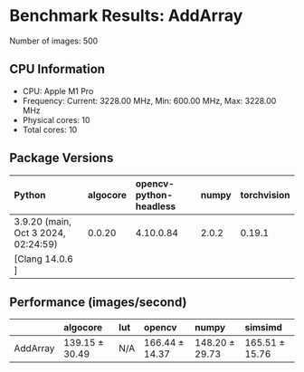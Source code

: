 # Benchmark Results: AddArray

Number of images: 500

## CPU Information

- CPU: Apple M1 Pro
- Frequency: Current: 3228.00 MHz, Min: 600.00 MHz, Max: 3228.00 MHz
- Physical cores: 10
- Total cores: 10

## Package Versions

| Python                                | algocore   | opencv-python-headless   | numpy   | torchvision   |
|:--------------------------------------|:-----------|:-------------------------|:--------|:--------------|
| 3.9.20 (main, Oct  3 2024, 02:24:59)  | 0.0.20     | 4.10.0.84                | 2.0.2   | 0.19.1        |
| [Clang 14.0.6 ]                       |            |                          |         |               |

## Performance (images/second)

|          | algocore       | lut   | opencv         | numpy          | simsimd        |
|:---------|:---------------|:------|:---------------|:---------------|:---------------|
| AddArray | 139.15 ± 30.49 | N/A   | 166.44 ± 14.37 | 148.20 ± 29.73 | 165.51 ± 15.76 |
